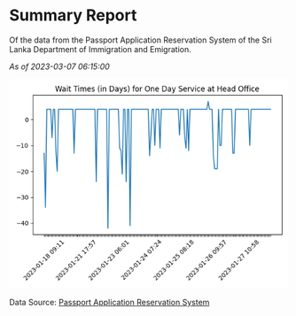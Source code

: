# Summary Report

Of the data from the Passport Application Reservation System of the Sri Lanka Department of Immigration and Emigration.

*As of 2023-03-07 06:15:00*

![Wait Time Chart](summary.wait_time_chart.png)

Data Source: [Passport Application Reservation System](https://eservices.immigration.gov.lk:8443/appointment/pages/reservationApplication.xhtml)